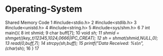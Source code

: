 # Operating-System
Shared Memory Code
  1 #include<stdio.h>
  2 #include<stdlib.h>
  3 #include<unistd.h>
  4 #include<string.h>
  5 #include<sys/shm.h>
  6 
  7 int main(){
  8     int shmid;
  9     char buff[7];
 10     void *sh;
 11     shmid = shmget((key_t)12345,1024,0666|IPC_CREAT);
 12     sh = shmat(shmid,NULL,0);
 13     read(0,buff,7);
 14     strcpy(sh,buff);
 15     printf("Data Received: %s\n",(char*)sh);
 16 }
 17 
